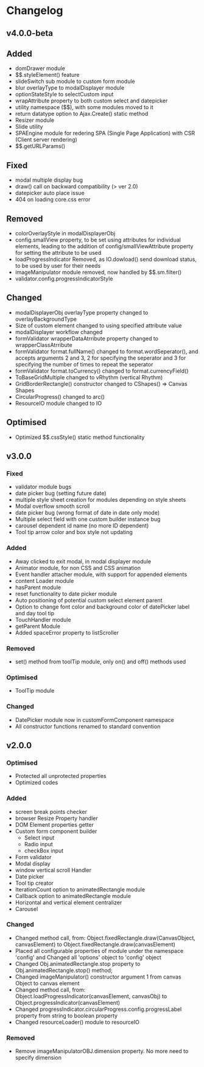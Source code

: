 # Changelog
## v4.0.0-beta
## Added
- domDrawer module
- $$.styleElement() feature
- slideSwitch sub module to custom form module
- blur overlayType to modalDisplayer module
- optionStateStyle to selectCustom input
- wrapAttribute property to both custom select and datepicker
- utility namespace ($$), with some modules moved to it
- return datatype option to Ajax.Create() static method
- Resizer module
- Slide utility
- SPAEngine module for redering SPA (Single Page Application) with CSR (Client server rendering)
- $$.getURLParams()

## Fixed
- modal multiple display bug
- draw() call on backward compatibility (> ver 2.0)
- datepicker auto place issue
- 404 on loading core.css error

## Removed
- colorOverlayStyle in modalDisplayerObj
- config.smallView property, to be set using attributes for individual elements, leading to the addition of config/smallViewAttribute property for setting the attribute to be used
- loadProgressIndicator Removed, as IO.dowload() send download status, to be used by user for their needs
- imageManipulator module removed, now handled by $$.sm.filter()
- validator.config.progressIndicatorStyle

## Changed
- modalDisplayerObj overlayType property changed to overlayBackgroundType
- Size of custom element changed to using specified attribute value
- modalDisplayer workflow changed
- formValidator wrapperDataAtrribute property changed to wrapperClassAtrribute
- formValidator format.fullName() changed to format.wordSeperator(), and accepts arguments 2 and 3, 2 for specifying the seperator and 3 for specifying the number of times to repeat the seperator
- formValidator format.toCurrency() changed to format.currencyField()
- ToBaseGridMultiple changed to vRhythm (vertical Rhythm)
- GridBorderRectangle() constructor changed to CShapes() => Canvas Shapes
- CircularProgress() changed to arc()
- ResourceIO module changed to IO

## Optimised
- Optimized $$.cssStyle() static method functionality


## v3.0.0
### Fixed
- validator module bugs
- date picker bug (setting future date)
- multiple style sheet creation for modules depending on style sheets
- Modal overflow smooth scroll
- date picker bug (wrong format of date in date only mode)
- Multiple select field with one custom builder instance bug
- carousel dependent id name (no more ID dependent)
- Tool tip arrow color and box style not updating

### Added
- Away clicked to exit modal, in modal displayer module
- Animator module, for non CSS and CSS animation 
- Event handler attacher module, with support for appended elements
- content Loader module
- hasParent module
- reset functionality to date picker module
- Auto positioning of potential custom select element parent
- Option to change font color and background color of datePicker label and day tool tip
- TouchHandler module
- getParent Module
- Added spaceError property to listScroller

### Removed
- set() method from toolTip module, only on() and off() methods used

### Optimised
- ToolTip  module


### Changed
- DatePicker module now in customFormComponent namespace
- All constructor functions renamed to standard convention

## v2.0.0
### Optimised
- Protected all unprotected properties
- Optimized codes

### Added
- screen break points checker
- browser Resize Property handler
- DOM Element properties getter
- Custom form component builder
  - Select input
  - Radio input
  - checkBox input
- Form validator
- Modal display
- window vertical scroll Handler
- Date picker
- Tool tip creator
- IterationCount option to 	animatedRectangle module
- Callback option to animatedRectangle module
- Horizontal and vertical element centralizer
- Carousel

### Changed
- Changed method call, from: 	Object.fixedRectangle.draw(CanvasObject, canvasElement) to Object.fixedRectangle.draw(canvasElement)
- Placed all configurable properties of module under the namespace 'config' and Changed all 'options' object to 'config' object
- Changed Obj.animatedRectangle.stop property to Obj.animatedRectangle.stop() method;
- Changed imageManipulator() constructor argument 1 from canvas Object to canvas element
- Changed method call, from: 	Object.loadProgressIndicator(canvasElement, canvasObj) to Object.progressIndicator(canvasElement)
- Changed progressIndicator.circularProgress.config.progressLabel property from string to boolean property
- Changed resourceLoader() module to resourceIO

### Removed
- Remove imageManipulatorOBJ.dimension property. No more need to specify dimension

